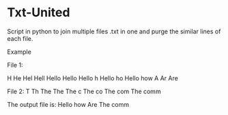 # Txt-United
Script in python to join multiple files .txt in one and purge the similar lines of each file. 

Example

File 1:

H
He
Hel
Hell
Hello
Hello
Hello h
Hello ho
Hello how
A
Ar
Are


File 2:
T
Th
The
The
The c
The co
The com
The comm


The output file is:
Hello how
Are
The comm
